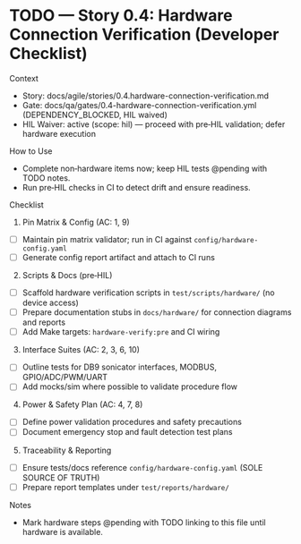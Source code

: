 # TODO — Story 0.4: Hardware Connection Verification (Developer Checklist)

Context
- Story: docs/agile/stories/0.4.hardware-connection-verification.md
- Gate: docs/qa/gates/0.4-hardware-connection-verification.yml (DEPENDENCY_BLOCKED, HIL waived)
- HIL Waiver: active (scope: hil) — proceed with pre‑HIL validation; defer hardware execution

How to Use
- Complete non‑hardware items now; keep HIL tests @pending with TODO notes.
- Run pre‑HIL checks in CI to detect drift and ensure readiness.

Checklist
1) Pin Matrix & Config (AC: 1, 9)
- [ ] Maintain pin matrix validator; run in CI against `config/hardware-config.yaml`
- [ ] Generate config report artifact and attach to CI runs

2) Scripts & Docs (pre‑HIL)
- [ ] Scaffold hardware verification scripts in `test/scripts/hardware/` (no device access)
- [ ] Prepare documentation stubs in `docs/hardware/` for connection diagrams and reports
- [ ] Add Make targets: `hardware-verify:pre` and CI wiring

3) Interface Suites (AC: 2, 3, 6, 10)
- [ ] Outline tests for DB9 sonicator interfaces, MODBUS, GPIO/ADC/PWM/UART
- [ ] Add mocks/sim where possible to validate procedure flow

4) Power & Safety Plan (AC: 4, 7, 8)
- [ ] Define power validation procedures and safety precautions
- [ ] Document emergency stop and fault detection test plans

5) Traceability & Reporting
- [ ] Ensure tests/docs reference `config/hardware-config.yaml` (SOLE SOURCE OF TRUTH)
- [ ] Prepare report templates under `test/reports/hardware/`

Notes
- Mark hardware steps @pending with TODO linking to this file until hardware is available.

